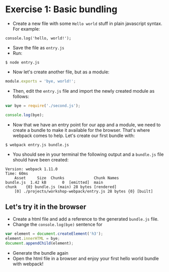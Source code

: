 # Exercise 1: Basic bundling

* Create a new file with some `Hello world` stuff in plain javascript syntax. For example:
```
console.log('hello, world!');
```
* Save the file as `entry.js`
* Run:
```
$ node entry.js
```
* Now let's create another file, but as a module:
```javascript
module.exports = 'bye, world!';
```
* Then, edit the `entry.js` file and import the newly created module as follows:
```javascript
var bye = require('./second.js');

console.log(bye);
```
* Now that we have an entry point for our app and a module, we need to create a bundle to make it available for the browser. That's where webpack comes to help. Let's create our first bundle with:
```
$ webpack entry.js bundle.js
```
* You should see in your terminal the following output and a `bundle.js` file should have been created:
```
Version: webpack 1.11.0
Time: 60ms
    Asset     Size  Chunks             Chunk Names
bundle.js  1.42 kB       0  [emitted]  main
chunk    {0} bundle.js (main) 28 bytes [rendered]
    [0] ./projects/workshop-webpack/entry.js 28 bytes {0} [built]
```
## Let's try it in the browser
* Create a html file and add a reference to the generated `bundle.js` file.
* Change the `console.log(bye)` sentence for
```javascript
var element = document.createElement('h3');
element.innerHTML = bye;
document.appendChild(element);
```
* Generate the bundle again
* Open the html file in a browser and enjoy your first hello world bundle with webpack!
